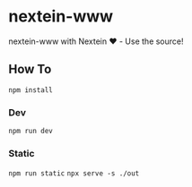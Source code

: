 # nextein-www
nextein-www with Nextein :heart: - Use the source!

## How To

`npm install`

### Dev

`npm run dev`

### Static

`npm run static`
`npx serve -s ./out`
